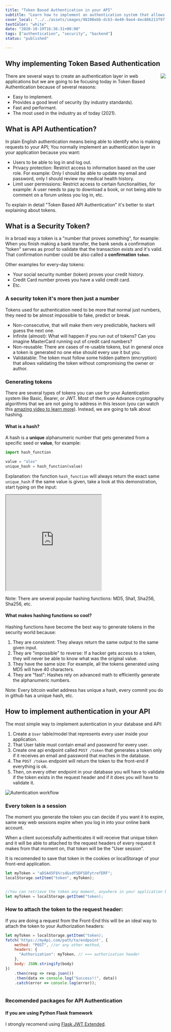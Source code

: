 ```yaml
---
title: "Token Based Authentication in your API"
subtitle: "Learn how to implement an authentication system that allows users to log in and log out from your web app and API"
cover_local: "../../assets/images/98208ebb-dcb3-4e40-9ae4-4ec886213f97.jpeg"
textColor: "white"
date: "2020-10-19T16:36:31+00:00"
tags: ["authentication", "security", "backend"]
status: "published"

---
```


## Why implementing Token Based Authentication

<img src="../../assets/images/authentication.png" align="right" />

There are several ways to create an authentication layer in web applications but we are going to be focusing today in Token Based Authentication because of several reasons:

- Easy to implement.
- Provides a good level of security (by industry standards).
- Fast and performant.
- The most used in the industry as of today (2021).

## What is API Authentication?

In plain English authentication means being able to identify who is making requests to your API; You normally implement an authentication layer in your application because you want:

- Users to be able to log in and log out.
- Privacy protection: Restrict access to information based on the user role. For example: Only I should be able to update my email and password, only I should review my medical health history.
- Limit user permissions: Restrict access to certain functionalities, for example: A user needs to pay to download a book, or not being able to comment on a forum unless you log in, etc.

To explain in detail "Token Based API Authentication" it's better to start explaining about tokens.

## What is a Security Token?

In a broad way a token is a "number that proves something", for example: When you finish making a bank transfer, the bank sends a confirmation "token" serves as proof to validate that the transaction exists and it's valid. That confirmation number could be also called a **confirmation `token`**.

Other examples for every-day tokens:

- Your social security number (token) proves your credit history.
- Credit Card number proves you have a valid credit card.
- Etc.

### A security token it's more then just a number

Tokens used for authentication need to be more that normal just numbers, they need to be almost impossible to fake, predict or break.

- Non-consecutive, that will make them very predictable, hackers will guess the next one.
- Infinite (almost): What will happen if you run out of tokens? Can you imagine MasterCard running out of credit card numbers?
- Non-reusable: There are cases of re-usable tokens, but in general once a token is generated no one else should every use it but you.
- Validatable: The token must follow some hidden pattern (encryption) that allows validating the token without compromising the owner or author.

### Generating tokens

There are several types of tokens you can use for your Autentication system like Basic, Bearer, or JWT. Most of them use Advance cryptography algorithms that we are not going to address in this lesson (you can watch this [amazing video to learn more](https://www.youtube.com/watch?v=4zahvcJ9glg)). Instead, we are going to talk about hashing.

#### What is a hash?

A hash is a **unique** alphanumeric number that gets generated from a specific seed or **value**, for example:

```py
import hash_function

value = "alex"
unique_hash = hash_function(value)
```

Explanation: the function `hash_function` will always return the exact same `unique_hash` if the same value is given, take a look at this demonstration, start typing on the input:

<iframe src="https://full-stack-assets.breatheco.de/live-demos/security/hashing/" height="300" title="Hashing functions example"></iframe>

Note: There are several popular hashing functions: MD5, Sha1, Sha256, Sha256, etc. 

#### What makes hashing functions so cool?

Hashing functions have become the best way to generate tokens in the security world because:

1. They are consistent: They always return the same output to the same given input.
2. They are "impossible" to reverse: If a hacker gets access to a token, they will never be able to know what was the original value.
3. They have the same size: For example, all the tokens generated using MD5 will have 40 characters.
4. They are "fast": Hashes rely on advanced math to efficiently generate the alphanumeric numbers.

Note: Every bitcoin wallet address has unique a hash, every commit you do in github has a unique hash, etc.

## How to implement authentication in your API

The most simple way to implement autentication in your database and API:

1. Create a `User` table/model that represents every user inside your application.
2. That User table must contain email and password for every user.
3. Create one api endpoint called `POST /token` that generates a token only if it receives an email and password that maches in the database.
4. The `POST /token` endpoint will return the token to the front-end if everything is ok.
5. Then, on every other endpoint in your database you will have to validate if the token exists in the request header and if it does you will have to validate it.

![Autentication workflow](../../assets/images/authentication-diagram.png)

### Every token is a session

The moment you generate the token you can decide if you want it to expire, same way web sessions expire when you log in into your online bank account.

When a client successfully authenticates it will receive that unique token and it will be able to attached to the request headers of every request it makes from that moment on, that token will be the "User session".

It is recomended to save that token in the cookies or localStorage of your front-end application.

```js
let myToken = "aDSA45F$%!sd&sdfSDFSDFytrefERF";
localStorage.setItem("token", myToken);


//You can retrieve the token any moment, anywhere in your application by using:
let myToken = localStorage.getItem("token);
```

### How to attach the token to the request header:

If you are doing a request from the Front-End this will be an ideal way to attach the token to your Authorization headers:

```js
let myToken = localStorage.getItem("token);
fetch('https://myApi.com/path/to/endpoint', {
    method: "POST", //or any other method,
    headers: {
      "Authorization": myToken, // ⬅⬅⬅ authorization header
    },
    body: JSON.stringify(body)
})
    .then(resp => resp.json())
    .then(data => console.log("Success!!", data))
    .catch(error => console.log(error));
    
```

### Recomended packages for API Authentication

#### If you are using Python Flask framework

I strongly recomend using [Flask JWT Extended](https://github.com/vimalloc/flask-jwt-extended).

